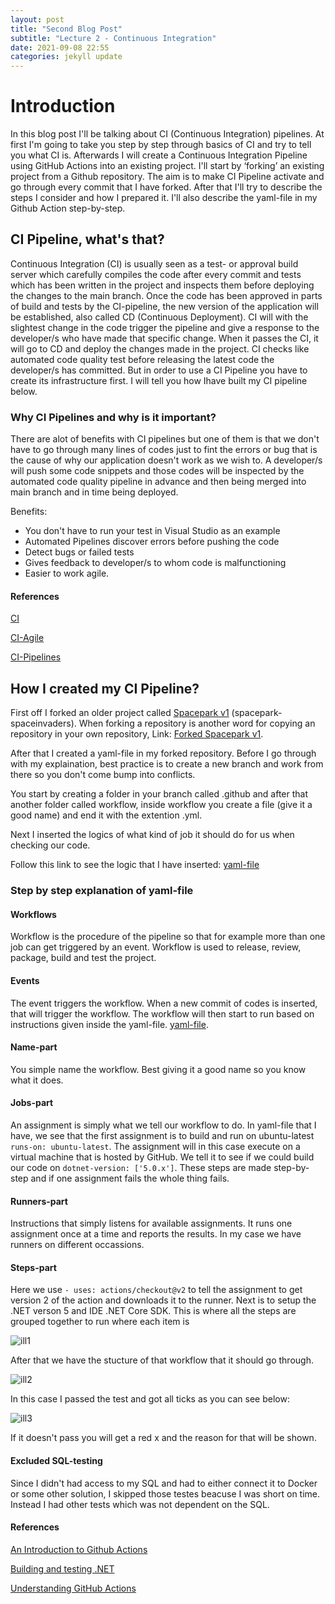 ```yaml
---
layout: post
title: "Second Blog Post"
subtitle: "Lecture 2 - Continuous Integration"
date: 2021-09-08 22:55
categories: jekyll update
---
```


# Introduction

In this blog post I'll be talking about CI (Continuous Integration) pipelines. At first I'm going to take you step by step through basics of CI and try to tell you what CI is. Afterwards I will create a Continuous Integration Pipeline using GitHub Actions into an existing project. I'll start by ‘forking’ an existing project from a Github repository. The aim is to make CI Pipeline activate and go through every commit that I have forked. After that I'll try to describe the steps I consider and how I prepared it. I'll also describe the yaml-file in my Github Action step-by-step.

## CI Pipeline, what's that?

Continuous Integration (CI) is usually seen as a test- or approval build server which carefully compiles the code after every commit and tests which has been written in the project and inspects them before deploying the changes to the main branch. Once the code has been approved in parts of build and tests by the CI-pipeline, the new version of the application will be established, also called CD (Continuous Deployment). CI will with the slightest change in the code trigger the pipeline and give a response to the developer/s who have made that specific change. When it passes the CI, it will go to CD and deploy the changes made in the project. CI checks like automated code quality test before releasing the latest code the developer/s has committed. But in order to use a CI Pipeline you have to create its infrastructure first. I will tell you how Ihave built my CI pipeline below.

### Why CI Pipelines and why is it important?

There are alot of benefits with CI pipelines but one of them is that we don't have to go through many lines of codes just to fint the errors or bug that is the cause of why our application doesn't work as we wish to. A developer/s will push some code snippets and those codes will be inspected by the automated code quality pipeline in advance and then being merged into main branch and in time being deployed.

Benefits:

- You don't have to run your test in Visual Studio as an example
- Automated Pipelines discover errors before pushing the code
- Detect bugs or failed tests
- Gives feedback to developer/s to whom code is malfunctioning
- Easier to work agile.

#### References

[CI](https://www.atlassian.com/continuous-delivery/continuous-integration)

[CI-Agile](https://www.scaledagileframework.com/continuous-integration/)

[CI-Pipelines](https://www.redhat.com/en/topics/devops/what-cicd-pipeline)

## How I created my CI Pipeline?

First off I forked an older project called [Spacepark v1](https://github.com/PGBSNH20/spacepark-spaceinvaders) (spacepark-spaceinvaders).
When forking a repository is another word for copying an repository in your own repository, Link: [Forked Spacepark v1](https://github.com/MazdakE/spacepark-spaceinvaders).

After that I created a yaml-file in my forked repository. Before I go through with my explaination, best practice is to create a new branch and work from there so you don't come bump into conflicts.

You start by creating a folder in your branch called .github and after that another folder called workflow, inside workflow you create a file (give it a good name) and end it with the extention .yml.

Next I inserted the logics of what kind of job it should do for us when checking our code.

Follow this link to see the logic that I have inserted: [yaml-file](https://github.com/MazdakE/spacepark-spaceinvaders/blob/main/.github/workflows/ci-test-and-build.yml)

### Step by step explanation of yaml-file

#### Workflows

Workflow is the procedure of the pipeline so that for example more than one job can get triggered by an event. Workflow is used to release, review, package, build and test the project.

#### Events

The event triggers the workflow. When a new commit of codes is inserted, that will trigger the workflow. The workflow will then start to run based on instructions given inside the yaml-file. [yaml-file](https://github.com/MazdakE/spacepark-spaceinvaders/blob/main/.github/workflows/ci-test-and-build.yml).

#### Name-part

You simple name the workflow. Best giving it a good name so you know what it does.

#### Jobs-part

An assignment is simply what we tell our workflow to do. In yaml-file that I have, we see that the first assignment is to build and run on ubuntu-latest `runs-on: ubuntu-latest`. The assignment will in this case execute on a virtual machine that is hosted by GitHub. We tell it to see if we could build our code on `dotnet-version: ['5.0.x']`. These steps are made step-by-step and if one assignment fails the whole thing fails.

#### Runners-part

Instructions that simply listens for available assignments. It runs one assignment once at a time and reports the results. In my case we have runners on different occassions.

#### Steps-part

Here we use `- uses: actions/checkout@v2` to tell the assignment to get version 2 of the action and downloads it to the runner. Next is to setup the .NET verson 5 and IDE .NET Core SDK.
This is where all the steps are grouped together to run where each item is

![ill1](/ME_blog/images/image2.png)

After that we have the stucture of that workflow that it should go through.

![ill2](/ME_blog/images/image3.png)

In this case I passed the test and got all ticks as you can see below:

![ill3](/ME_blog/images/image4.png)

If it doesn't pass you will get a red x and the reason for that will be shown.

#### Excluded SQL-testing

Since I didn't had access to my SQL and had to either connect it to Docker or some other solution, I skipped those testes beacuse I was short on time. Instead I had other tests which was not dependent on the SQL.

#### References

[An Introduction to Github Actions](https://gabrieltanner.org/blog/an-introduction-to-github-actions)

[Building and testing .NET](https://docs.github.com/en/actions/guides/building-and-testing-net)

[Understanding GitHub Actions](https://docs.github.com/en/actions/learn-github-actions/understanding-github-actions)
